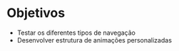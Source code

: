 <h1>Objetivos</h1>
<ul>
  <li>Testar os diferentes tipos de navegação</li>
  <li>Desenvolver estrutura de animações personalizadas</li>
</ul>
